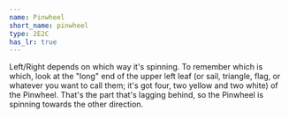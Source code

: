 ```yaml
---
name: Pinwheel
short_name: pinwheel
type: 2E2C
has_lr: true
---
```


Left/Right depends on which way it's spinning.  To remember which is which, look at the "long" end of the upper left leaf (or sail, triangle, flag, or whatever you want to call them; it's got four, two yellow and two white) of the Pinwheel.  That's the part that's lagging behind, so the Pinwheel is spinning towards the other direction.
